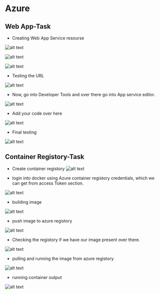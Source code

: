 # Azure

## Web App-Task


-   Creating Web App Service resourse

![alt text](image.png)

![alt text](image-1.png)

![alt text](image-2.png)

-   Testing the URL

![alt text](image-3.png)

-   Now, go into Developer Tools and over there go into App service editor.

![alt text](image-4.png)

-   Add your code over here

![alt text](image-5.png)

-   Final testing

![alt text](image-6.png)




## Container Registory-Task

-   Create container registory
![alt text](image-7.png)

-   login into docker using Azure container registory credentials, which we can get from access Token section.

![alt text](image-15.png)

-   building image

![alt text](image-9.png)

-   push image to azure registory

![alt text](image-12.png)

-   Checking the registory if we have our image present over there.

![alt text](image-13.png)

-   pulling and running the image from azure registory

![alt text](image-14.png)

-   running container output

![alt text](image-10.png)